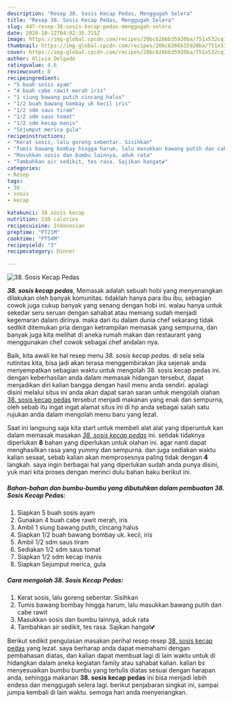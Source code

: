 ```yaml
---
description: "Resep 38. Sosis Kecap Pedas, Menggugah Selera"
title: "Resep 38. Sosis Kecap Pedas, Menggugah Selera"
slug: 447-resep-38-sosis-kecap-pedas-menggugah-selera
date: 2020-10-12T04:02:35.715Z
image: https://img-global.cpcdn.com/recipes/20bc6266b35920ba/751x532cq70/38-sosis-kecap-pedas-foto-resep-utama.jpg
thumbnail: https://img-global.cpcdn.com/recipes/20bc6266b35920ba/751x532cq70/38-sosis-kecap-pedas-foto-resep-utama.jpg
cover: https://img-global.cpcdn.com/recipes/20bc6266b35920ba/751x532cq70/38-sosis-kecap-pedas-foto-resep-utama.jpg
author: Olivia Delgado
ratingvalue: 4.6
reviewcount: 8
recipeingredient:
- "5 buah sosis ayam"
- "4 buah cabe rawit merah iris"
- "1 siung bawang putih cincang halus"
- "1/2 buah bawang bombay uk kecil iris"
- "1/2 sdm saus tiram"
- "1/2 sdm saus tomat"
- "1/2 sdm kecap manis"
- "Sejumput merica gula"
recipeinstructions:
- "Kerat sosis, lalu goreng sebentar. Sisihkan"
- "Tumis bawang bombay hingga harum, lalu masukkan bawang putih dan cabe rawit"
- "Masukkan sosis dan bumbu lainnya, aduk rata"
- "Tambahkan air sedikit, tes rasa. Sajikan hangat💕"
categories:
- Resep
tags:
- 38
- sosis
- kecap

katakunci: 38 sosis kecap 
nutrition: 238 calories
recipecuisine: Indonesian
preptime: "PT21M"
cooktime: "PT54M"
recipeyield: "3"
recipecategory: Dinner

---
```



![38. Sosis Kecap Pedas](https://img-global.cpcdn.com/recipes/20bc6266b35920ba/751x532cq70/38-sosis-kecap-pedas-foto-resep-utama.jpg)

<b><i>38. sosis kecap pedas</i></b>, Memasak adalah sebuah hobi yang menyenangkan dilakukan oleh banyak komunitas. tidaklah hanya para ibu ibu, sebagian cowok juga cukup banyak yang senang dengan hobi ini. walau hanya untuk sekedar seru seruan dengan sahabat atau memang sudah menjadi kegemaran dalam dirinya. maka dari itu dalam dunia chef sekarang tidak sedikit ditemukan pria dengan ketrampilan memasak yang sempurna, dan banyak juga kita melihat di aneka rumah makan dan restaurant yang menggunakan chef cowok sebagai chef andalan nya.

Baik, kita awali ke hal resep menu <i>38. sosis kecap pedas</i>. di sela sela rutinitas kita, bisa jadi akan terasa menggembirakan jika sejenak anda menyempatkan sebagian waktu untuk mengolah 38. sosis kecap pedas ini. dengan keberhasilan anda dalam memasak hidangan tersebut, dapat menjadikan diri kalian bangga dengan hasil menu anda sendiri. apalagi disini melalui situs ini anda akan dapat saran saran untuk mengolah olahan <u>38. sosis kecap pedas</u> tersebut menjadi makanan yang enak dan sempurna, oleh sebab itu ingat ingat alamat situs ini di hp anda sebagai salah satu rujukan anda dalam mengolah menu baru yang lezat.




Saat ini langsung saja kita start untuk membeli alat alat yang diperuntuk kan dalam memasak masakan <u><i>38. sosis kecap pedas</i></u> ini. setidak tidaknya diperlukan <b>8</b> bahan yang diperlukan untuk olahan ini. agar nanti dapat menghasilkan rasa yang yummy dan sempurna. dan juga sediakan waktu kalian sesaat, sebab kalian akan memprosesnya paling tidak dengan <b>4</b> langkah. saya ingin berbagai hal yang diperlukan sudah anda punya disini, yuk mari kita proses dengan merinci dulu bahan baku berikut ini.

<!--inarticleads1-->

##### Bahan-bahan dan bumbu-bumbu yang dibutuhkan dalam pembuatan 38. Sosis Kecap Pedas:

1. Siapkan 5 buah sosis ayam
1. Gunakan 4 buah cabe rawit merah, iris
1. Ambil 1 siung bawang putih, cincang halus
1. Siapkan 1/2 buah bawang bombay uk. kecil, iris
1. Ambil 1/2 sdm saus tiram
1. Sediakan 1/2 sdm saus tomat
1. Siapkan 1/2 sdm kecap manis
1. Siapkan Sejumput merica, gula




<!--inarticleads2-->

##### Cara mengolah 38. Sosis Kecap Pedas:

1. Kerat sosis, lalu goreng sebentar. Sisihkan
1. Tumis bawang bombay hingga harum, lalu masukkan bawang putih dan cabe rawit
1. Masukkan sosis dan bumbu lainnya, aduk rata
1. Tambahkan air sedikit, tes rasa. Sajikan hangat💕




Berikut sedikit pengulasan masakan perihal resep resep <u>38. sosis kecap pedas</u> yang lezat. saya berharap anda dapat memahami dengan pembahasan diatas, dan kalian dapat membuat lagi di lain waktu untuk di hidangkan dalam aneka kegiatan family atau sahabat kalian. kalian bs menyesuaikan bumbu bumbu yang tertulis diatas sesuai dengan harapan anda, sehingga makanan <b>38. sosis kecap pedas</b> ini bisa menjadi lebih endess dan menggugah selera lagi. berikut penjabaran singkat ini, sampai jumpa kembali di lain waktu. semoga hari anda menyenangkan.
